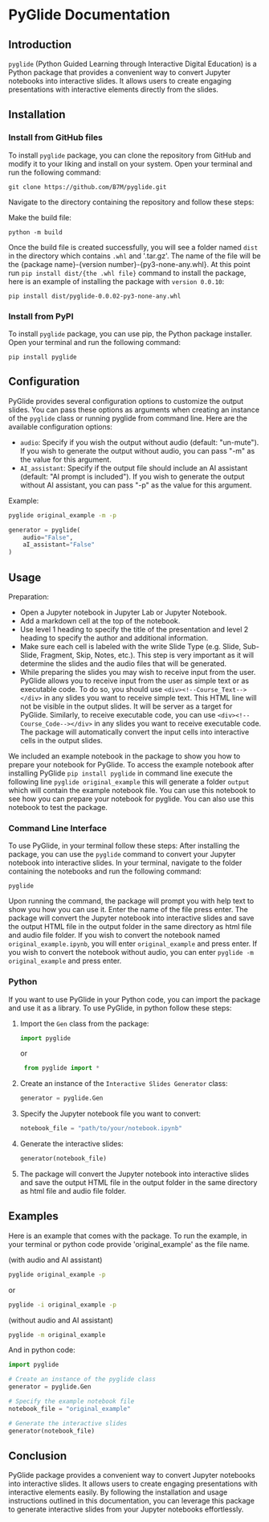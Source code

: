 # PyGlide Documentation

## Introduction

`pyglide` (Python Guided Learning through Interactive Digital Education) is a Python package that provides a convenient way to convert Jupyter notebooks into interactive slides. It allows users to create engaging presentations with interactive elements directly from the slides.

## Installation

### Install from GitHub files
To install `pyglide` package, you can clone the repository from GitHub and modify it to your liking and install on your system. Open your terminal and run the following command:

```
git clone https://github.com/B7M/pyglide.git
```
Navigate to the directory containing the repository and follow these steps:

Make the build file:

```
python -m build
```
Once the build file is created successfully, you will see a folder named `dist` in the directory which contains `.whl` and '.tar.gz'. The name of the file will be the {package name}-{version number}-{py3-none-any.whl}. At this point run `pip install dist/{the .whl file}` command to install the package, here is an example of installing the package with `version 0.0.10`:

```
pip install dist/pyglide-0.0.02-py3-none-any.whl
```


### Install from PyPI
To install `pyglide` package, you can use pip, the Python package installer. Open your terminal and run the following command:

```
pip install pyglide
```
## Configuration

PyGlide provides several configuration options to customize the output slides. You can pass these options as arguments when creating an instance of the `pyglide` class or running pyglide from command line. Here are the available configuration options:

- `audio`: Specify if you wish the output without audio (default: "un-mute"). If you wish to generate the output without audio, you can pass "-m" as the value for this argument.
- `AI_assistant`: Specify if the output file should include an AI assistant (default: "AI prompt is included"). If you wish to generate the output without AI assistant, you can pass "-p" as the value for this argument.

Example:

```bash
pyglide original_example -m -p
```

```python
generator = pyglide(
    audio="False",
    aI_assistant="False"
)
```

## Usage
Preparation:
- Open a Jupyter notebook in Jupyter Lab or Jupyter Notebook.
- Add a markdown cell at the top of the notebook.
- Use level 1 heading to specify the title of the presentation and level 2 heading to specify the author and additional information.
- Make sure each cell is labeled with the write Slide Type (e.g. Slide, Sub-Slide, Fragment, Skip, Notes, etc.). This step is very important as it will determine the slides and the audio files that will be generated.
- While preparing the slides you may wish to receive input from the user. PyGlide allows you to receive input from the user as simple text or as executable code.
To do so, you should use `<div><!--Course_Text--></div>` in any slides you want to receive simple text. This HTML line will not be visible in the output slides. It will be server as a target for PyGlide. Similarly, to receive executable code, you can use `<div><!--Course_Code--></div>` in any slides you want to receive executable code. The package will automatically convert the input cells into interactive cells in the output slides.

We included an example notebook in the package to show you how to prepare your notebook for PyGlide. To access the example notebook after installing PyGlide `pip install pyglide` in command line execute the following line `pyglide original_example` this will generate a folder `output` which will contain the example notebook file. You can use this notebook to see how you can prepare your notebook for pyglide. You can also use this notebook to test the package.
### Command Line Interface
To use PyGlide, in your terminal follow these steps:
After installing the package, you can use the `pyglide` command to convert your Jupyter notebook into interactive slides. In your terminal, navigate to the folder containing the notebooks and run the following command:

```pyglide```

Upon running the command, the package will prompt you with help text to show you how you can use it. Enter the name of the file press enter. The package will convert the Jupyter notebook into interactive slides and save the output HTML file in the output folder in the same directory as html file and audio file folder. If you wish to convert the notebook named `original_example.ipynb`, you will enter `original_example` and press enter. If you wish to convert the notebook without audio, you can enter `pyglide -m original_example` and press enter.

### Python
If you want to use PyGlide in your Python code, you can import the package and use it as a library. To use PyGlide, in python follow these steps:

1. Import the `Gen` class from the package:

   ```python
   import pyglide
   ```
   or 

   ```python
    from pyglide import *
   ```

2. Create an instance of the `Interactive Slides Generator` class:

   ```python
   generator = pyglide.Gen
   ```

3. Specify the Jupyter notebook file you want to convert:

   ```python
   notebook_file = "path/to/your/notebook.ipynb"
   ```

4. Generate the interactive slides:

   ```python
   generator(notebook_file)
   ```

5. The package will convert the Jupyter notebook into interactive slides and save the output HTML file in the output folder in the same directory as html file and audio file folder.



## Examples

Here is an example that comes with the package. To run the example, in your terminal or python code provide 'original_example' as the file name.

(with audio and AI assistant)
```bash 
pyglide original_example -p
```
or

```bash
pyglide -i original_example -p
```

(without audio and AI assistant)
```bash
pyglide -m original_example
```
And in python code:

```python
import pyglide

# Create an instance of the pyglide class
generator = pyglide.Gen

# Specify the example notebook file
notebook_file = "original_example"

# Generate the interactive slides
generator(notebook_file)
```

## Conclusion

PyGlide package provides a convenient way to convert Jupyter notebooks into interactive slides. It allows users to create engaging presentations with interactive elements easily. By following the installation and usage instructions outlined in this documentation, you can leverage this package to generate interactive slides from your Jupyter notebooks effortlessly.
